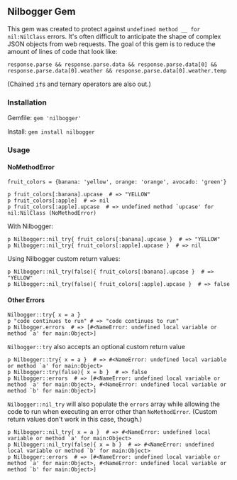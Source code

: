 ## Nilbogger Gem

This gem was created to protect against `undefined method __ for nil:NilClass` errors. It's often difficult to anticipate the shape of complex JSON objects from web requests. The goal of this gem is to reduce the amount of lines of code that look like:

```
response.parse && response.parse.data && response.parse.data[0] && response.parse.data[0].weather && response.parse.data[0].weather.temp
```

(Chained `if`s and ternary operators are also out.)

### Installation

Gemfile: `gem 'nilbogger'`

Install: `gem install nilbogger`

### Usage

#### NoMethodError

```
fruit_colors = {banana: 'yellow', orange: 'orange', avocado: 'green'}

p fruit_colors[:banana].upcase  # => "YELLOW"
p fruit_colors[:apple]  # => nil
p fruit_colors[:apple].upcase  # => undefined method `upcase' for nil:NilClass (NoMethodError)
```

With Nilbogger:
```
p Nilbogger::nil_try{ fruit_colors[:banana].upcase }  # => "YELLOW"
p Nilbogger::nil_try{ fruit_colors[:apple].upcase }  # => nil
```

Using Nilbogger custom return values:

```
p Nilbogger::nil_try(false){ fruit_colors[:banana].upcase }  # => "YELLOW"
p Nilbogger::nil_try(false){ fruit_colors[:apple].upcase }  # => false
```

#### Other Errors

```
Nilbogger::try{ x = a }
p "code continues to run" # => "code continues to run"
p Nilbogger.errors  # => [#<NameError: undefined local variable or method `a' for main:Object>]
```

`Nilbogger::try` also accepts an optional custom return value

```
p Nilbogger::try{ x = a }  # => #<NameError: undefined local variable or method `a' for main:Object>
p Nilbogger::try(false){ x = b }  # => false
p Nilbogger::errors  # => [#<NameError: undefined local variable or method `a' for main:Object>, #<NameError: undefined local variable or method `b' for main:Object>]
```

`Nilbogger::nil_try` will also populate the `errors` array while allowing the code to run when executing an error other than `NoMethodError`. (Custom return values don't work in this case, though.)

```
p Nilbogger::nil_try{ x = a }  # => #<NameError: undefined local variable or method `a' for main:Object>
p Nilbogger::nil_try(false){ x = b }  # => #<NameError: undefined local variable or method `b' for main:Object>
p Nilbogger::errors  # => [#<NameError: undefined local variable or method `a' for main:Object>, #<NameError: undefined local variable or method `b' for main:Object>]
```